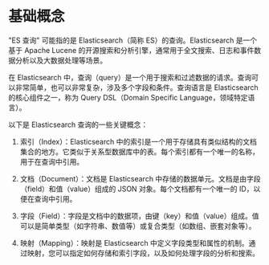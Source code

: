 # 基础概念

"ES 查询" 可能指的是 Elasticsearch（简称 ES）的查询。Elasticsearch 是一个基于 Apache Lucene 的开源搜索和分析引擎，通常用于全文搜索、日志和事件数据分析以及大数据处理等场景。

在 Elasticsearch 中，查询（query）是一个用于搜索和过滤数据的请求。查询可以非常简单，也可以非常复杂，涉及多个字段和条件。查询语言是 Elasticsearch 的核心组件之一，称为 Query DSL（Domain Specific Language，领域特定语言）。

以下是 Elasticsearch 查询的一些关键概念：

1.  索引（Index）：Elasticsearch 中的索引是一个用于存储具有类似结构的文档集合的地方。它类似于关系型数据库中的表。每个索引都有一个唯一的名称，用于在查询中引用。

2.  文档（Document）：文档是 Elasticsearch 中存储的数据单元。文档是由字段（field）和值（value）组成的 JSON 对象。每个文档都有一个唯一的 ID，以便在查询中引用。

3.  字段（Field）：字段是文档中的数据项，由键（key）和值（value）组成。值可以是简单类型（如字符串、数值等）或复合类型（如数组、嵌套对象等）。

4.  映射（Mapping）：映射是 Elasticsearch 中定义字段类型和属性的机制。通过映射，您可以指定如何存储和索引字段，以及如何处理字段的分析和搜索。

